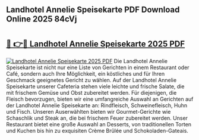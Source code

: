 ## Landhotel Annelie Speisekarte PDF Download Online 2025 84cVj

# <h2><a href="http://gca6kjm.nevu.top/?p=Landhotel+Annelie+Speisekarte">🔗 👉🔴 Landhotel Annelie Speisekarte 2025 PDF</a></h2>

[![Landhotel Annelie Speisekarte 2025 PDF](https://i.imgur.com/dBaPXMq.png)](http://gca6kjm.nevu.top/?p=Landhotel+Annelie+Speisekarte)
Die Landhotel Annelie Speisekarte ist nicht nur eine Liste von Gerichten in einem Restaurant oder Café, sondern auch Ihre Möglichkeit, ein köstliches und für Ihren Geschmack geeignetes Gericht zu wählen. Auf der Landhotel Annelie Speisekarte unserer Cafeteria stehen viele leichte und frische Salate, die mit frischem Gemüse und Obst zubereitet werden. Für diejenigen, die Fleisch bevorzugen, bieten wir eine umfangreiche Auswahl an Gerichten auf der Landhotel Annelie Speisekarte an: Rindfleisch, Schweinefleisch, Huhn und Fisch. Unseren Auserwählten bieten wir Gourmet-Gerichte wie Schaschlik und Steak an, die bei frischem Feuer zubereitet werden. Unser Restaurant bietet eine große Auswahl an Desserts, von traditionellen Torten und Kuchen bis hin zu exquisiten Crème Brûlée und Schokoladen-Gateais.
